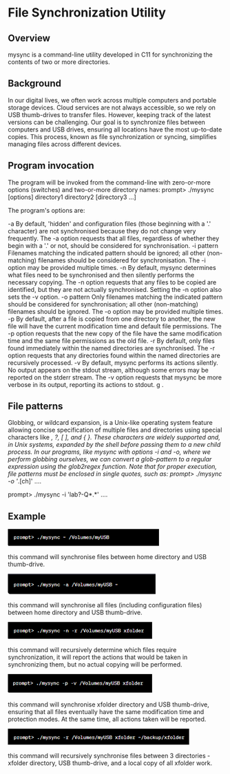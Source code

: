 # File Synchronization Utility

## Overview
mysync is a command-line utility developed in C11 for synchronizing the contents of two or more directories. 

## Background

In our digital lives, we often work across multiple computers and portable storage devices. Cloud services are not always accessible, so we rely on USB thumb-drives to transfer files. However, keeping track of the latest versions can be challenging. Our goal is to synchronize files between computers and USB drives, ensuring all locations have the most up-to-date copies. This process, known as file synchronization or syncing, simplifies managing files across different devices.


## Program invocation
The program will be invoked from the command-line with zero-or-more options (switches) and two-or-more directory names:
prompt> ./mysync  [options]  directory1  directory2  [directory3  ...]

The program's options are:

-a	By default, 'hidden' and configuration files (those beginning with a '.' character) are not synchronised because they do not change very frequently. The -a option requests that all files, regardless of whether they begin with a '.' or not, should be considered for synchronisation.
-i pattern	Filenames matching the indicated pattern should be ignored; all other (non-matching) filenames should be considered for synchronisation. The -i option may be provided multiple times.
-n	By default, mysync determines what files need to be synchronised and then silently performs the necessary copying. The -n option requests that any files to be copied are identified, but they are not actually synchronised. Setting the -n option also sets the -v option.
-o pattern	Only filenames matching the indicated pattern should be considered for synchronisation; all other (non-matching) filenames should be ignored. The -o option may be provided multiple times.
-p	By default, after a file is copied from one directory to another, the new file will have the current modification time and default file permissions. The -p option requests that the new copy of the file have the same modification time and the same file permissions as the old file.
-r	By default, only files found immediately within the named directories are synchronised. The -r option requests that any directories found within the named directories are recursively processed.
-v	By default, mysync performs its actions silently. No output appears on the stdout stream, although some errors may be reported on the stderr stream. The -v option requests that mysync be more verbose in its output, reporting its actions to stdout. g .


## File patterns
Globbing, or wildcard expansion, is a Unix-like operating system feature allowing concise specification of multiple files and directories using special characters like *, ?, [ ], and { }. These characters are widely supported and, in Unix systems, expanded by the shell before passing them to a new child process. In our programs, like mysync with options -i and -o, where we perform globbing ourselves, we can convert a glob-pattern to a regular expression using the glob2regex function. Note that for proper execution, file patterns must be enclosed in single quotes, such as:
prompt> ./mysync  -o  '*.[ch]'  ....

prompt> ./mysync  -i  'lab?-Q*.*'  ....

## Example
<img src="images/F1.png" alt="F1 Logo">

this command will synchronise files between home directory and USB thumb-drive.

<img src="images/F2.png" alt="F2 Logo">

this command will synchronise all files (including configuration files) between  home directory and  USB thumb-drive.

<img src="images/F3.png" alt="F3 Logo">

this command will recursively determine which files require synchronization, it will report the actions that would be taken in synchronizing them, but no actual copying will be performed.

 <img src="images/F4.png" alt="F4 Logo">

this command will synchronise xfolder directory and  USB thumb-drive, ensuring that all files eventually have the same modification time and protection modes. At the same time, all actions taken will be reported.

<img src="images/F5.png" alt="F5 Logo">

this command will recursively synchronise files between 3 directories - xfolder  directory, USB thumb-drive, and a local copy of all xfolder work.
